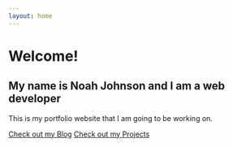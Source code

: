 ```yaml
---
layout: home
---
```


# Welcome!

## My name is Noah Johnson and I am a web developer

This is my portfolio website that I am going to be working on.

[Check out my Blog](blog)
[Check out my Projects](projects)
